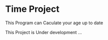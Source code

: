 # Time Project
This Program can Caculate your age up to date

This Project is Under development ...
